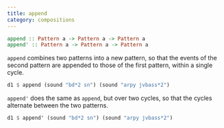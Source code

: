 ```yaml
---
title: append
category: compositions
---
```


~~~~haskell
append :: Pattern a -> Pattern a -> Pattern a
append' :: Pattern a -> Pattern a -> Pattern a
~~~~

`append` combines two patterns into a new pattern, so
that the events of the second pattern are appended to those of the
first pattern, within a single cycle.

~~~~haskell
d1 $ append (sound "bd*2 sn") (sound "arpy jvbass*2")
~~~~

`append'` does the same as `append`, but over two cycles, so that
the cycles alternate between the two patterns.

~~~~haskell
d1 $ append' (sound "bd*2 sn") (sound "arpy jvbass*2")
~~~~
